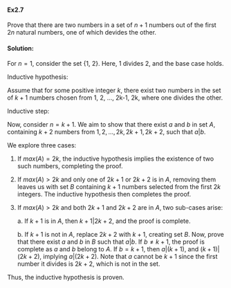 #### Ex2.7
Prove that there are two numbers in a set of $n+1$ numbers out of the first $2n$ natural numbers, one of which devides the other. 

#### Solution:

For $n = 1$, consider the set {1, 2}. Here, 1 divides 2, and the base case holds.

Inductive hypothesis: 

Assume that for some positive integer $k$, there exist two numbers in the set of $k + 1$ numbers chosen from 1, 2, ..., 2k-1, 2k, where one divides the other.

Inductive step:

Now, consider $n = k + 1$. We aim to show that there exist $a$ and $b$ in set $A$, containing $k + 2$ numbers from ${1, 2, ..., 2k, 2k+1, 2k+2}$, such that $a | b$.
 

We explore three cases:

1. If $max(A) = 2k$, the inductive hypothesis implies the existence of two such numbers, completing the proof.

2. If $max(A) > 2k$ and only one of $2k+1$ or $2k+2$ is in $A$, removing them leaves us with set $B$ containing $k+1$ numbers selected from the first $2k$ integers. The inductive hypothesis then completes the proof.

3. If $max(A) > 2k$ and both $2k+1$ and $2k+2$ are in $A$, two sub-cases arise:
   
    a. If $k+1$ is in $A$, then $k+1 | 2k + 2$, and the proof is complete.
  
    b. If $k+1$ is not in $A$, replace $2k+2$ with $k+1$, creating set $B$. Now, prove that there exist $a$ and $b$ in $B$ such that $a | b$. If $b \neq k+1$, the proof is complete as $a$ and $b$ belong to $A$. If $b = k + 1$, then $a | (k+1)$, and $(k+1) | (2k+2)$, implying        $a | (2k+2)$. Note that $a$ cannot be $k+1$ since the first number it divides is $2k+2$, which is not in the set.


Thus, the inductive hypothesis is proven.
